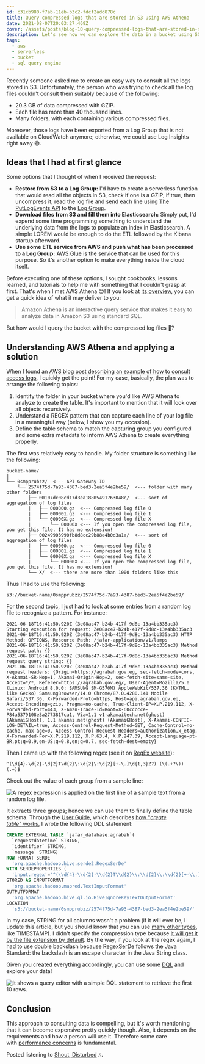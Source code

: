```yaml
---
id: c31cb980-f7ab-11eb-b3c2-fdcf2add878c
title: Query compressed logs that are stored in S3 using AWS Athena
date: 2021-08-07T20:03:27.469Z
cover: /assets/posts/blog-10-query-compressed-logs-that-are-stored-in-s3-using-aws-athena.png
description: Let's see how we can explore the data in a bucket using SQL with AWS Athena.
tags:
  - aws
  - serverless
  - bucket
  - sql query engine
---
```

Recently someone asked me to create an easy way to consult all the logs stored in S3. Unfortunately, the person who was trying to check all the log files couldn't consult them suitably because of the following:

* 20.3 GB of data compressed with GZIP.
* Each file has more than 40 thousand lines.
* Many folders, with each containing various compressed files.

Moreover, those logs have been exported from a Log Group that is not available on CloudWatch anymore; otherwise, we could use Log Insights right away 😅. 

## Ideas that I had at first glance

Some options that I thought of when I received the request:

* **Restore from S3 to a Log Group:** I'd have to create a serverless function that would read all the objects in S3, check if one is a GZIP, if true, then uncompress it, read the log file and send each line using [The PutLogEvents API](https://docs.aws.amazon.com/AmazonCloudWatchLogs/latest/APIReference/API_PutLogEvents.html) to the [Log Group](https://docs.aws.amazon.com/AmazonCloudWatch/latest/logs/Working-with-log-groups-and-streams.html#SendingLogData).
* **Download files from S3 and fill them into Elasticsearch:** Simply put, I'd expend some time programming something to understand the underlying data from the logs to populate an index in Elasticsearch. A simple LOREM would be enough to do the ETL followed by the Kibana startup afterward.
* **Use some ETL service from AWS and push what has been processed to a Log Group:** [AWS Glue](https://aws.amazon.com/glue/) is the service that can be used for this purpose. So it's another option to make everything inside the cloud itself.

Before executing one of these options, I sought cookbooks, lessons learned, and tutorials to help me with something that I couldn't grasp at first. That's when I met AWS Athena 😍! If you look at [its overview](https://aws.amazon.com/athena/?nc=sn&loc=1), you can get a quick idea of what it may deliver to you:

> Amazon Athena is an interactive query service that makes it easy to analyze data in Amazon S3 using standard SQL.

But how would I query the bucket with the compressed log files 🤔?

## Understanding AWS Athena and applying a solution

When I found an [AWS blog post describing an example of how to consult access logs](https://aws.amazon.com/premiumsupport/knowledge-center/analyze-logs-athena/), I quickly get the point! For my case, basically, the plan was to arrange the following topics:

1. Identify the folder in your bucket where you'd like AWS Athena to analyze to create the table. It's important to mention that it will look over all objects recursively.
2. Understand a REGEX pattern that can capture each line of your log file in a meaningful way (below, I show you my occasion).
3. Define the table schema to match the capturing group you configured and some extra metadata to inform AWS Athena to create everything properly.

The first was relatively easy to handle. My folder structure is something like the following:

```
bucket-name/
│
└── 0smpprubzz/  <--- API Gateway ID
    └── 2574f75d-7a93-4387-bed3-2ea5f4e2be59/  <--- folder with many other folders
        ├── 00107dc08cd17d3ea18805491763048c/  <--- sort of aggregation of log files
        |   ├── 000000.gz  <--- Compressed log file 0
        |   ├── 000001.gz  <--- Compressed log file 1
        |   └── 00000X.gz  <--- Compressed log file X
        |       └── 00000X <--- If you open the compressed log file, you get this file. It has no extension!
        ├── 00249903990fb8d8cc29b88e4b0d3a1a/  <--- sort of aggregation of log files
        |   ├── 000000.gz  <--- Compressed log file 0
        |   ├── 000001.gz  <--- Compressed log file 1
        |   └── 00000X.gz  <--- Compressed log file X
        |       └── 00000X <--- If you open the compressed log file, you get this file. It has no extension!
        └── X/  <--- there are more than 1000 folders like this
```

Thus I had to use the following:

```
s3://bucket-name/0smpprubzz/2574f75d-7a93-4387-bed3-2ea5f4e2be59/
```

For the second topic, I just had to look at some entries from a random log file to recognize a pattern. For instance:

```
2021-06-18T16:41:50.920Z (3e08ac47-b24b-417f-9d8c-13a4bb335ac3) Starting execution for request: Ze08ac47-b24b-417f-9d8c-13a4bb335ac3
2021-06-18T16:41:50.920Z (3e08ac47-b24b-417f-9d8c-13a4bb335ac3) HTTP Method: OPTIONS, Resource Path: /jafar-application/v1/lamps
2021-06-18T16:41:50.920Z (3e08ac47-b24b-417f-9d8c-13a4bb335ac3) Method request path: {}
2021-06-18T16:41:50.920Z (3e08ac47-b24b-417f-9d8c-13a4bb335ac3) Method request query string: {}
2021-06-18T16:41:50.920Z (3e08ac47-b24b-417f-9d8c-13a4bb335ac3) Method request headers: {Origin=https://agrabah.gov.eg, sec-fetch-mode=cors, X-Akamai-SR-Hop=1, Akamai-Origin-Hop=2, sec-fetch-site=same-site, Accept=*/*, Referer=https://agrabah.gov.eg/, User-Agent=Mozilla/5.0 (Linux; Android 8.0.0; SAMSUNG SM-G570M) AppleWebKit/537.36 (KHTML, like Gecko) SamsungBrowser/14.0 Chrome/87.0.4280.141 Mobile Safari/537.36, X-Forwarded-Proto=https, Host=api.agrabah.gov.eg, Accept-Encoding=gzip, Pragma=no-cache, True-Client-IP=X.P.219.112, X-Forwarded-Port=443, X-Amzn-Trace-Id=Root=X-60ccccce-P84a5379108e3a2773817ca1, Via=1.1 v1-akamaitech.net(ghost) (AkamaiGHost), 1.1 akamai.net(ghost) (AkamaiGHost), X-Akamai-CONFIG-LOG-DETAIL=true, Access-Control-Request-Method=GET, Cache-Control=no-cache, max-age=0, Access-Control-Request-Headers=authorization,x_etag, X-Forwarded-For=X.P.219.112, X.P.63.4, X.P.247.39, Accept-Language=pt-BR,pt;q=0.9,en-US;q=0.8,en;q=0.7, sec-fetch-dest=empty}
```

Then I came up with the following regex (see it on [RegEx website](https://regexr.com/63b0d)):

```
^(\d{4}-\d{2}-\d{2}T\d{2}\:\d{2}\:\d{2}[+-\.]\d{1,3}Z?) (\(.+?\)) (.+)$
```

Check out the value of each group from a sample line:

![A regex expression is applied on the first line of a sample text from a random log file.](/assets/posts/blog-10-image-1-regex-sample.png "Sample result of the regex given the first line of a small part of the log file.")

It extracts three groups; hence we can use them to finally define the table schema. Through the [User Guide](https://docs.aws.amazon.com/athena/latest/ug/what-is.html), which describes [how "*create table"* works](https://docs.aws.amazon.com/athena/latest/ug/create-table.html), I wrote the following DDL statement:

```sql
CREATE EXTERNAL TABLE `jafar_database.agrabah`(
  `requestdatetime` STRING,
  `identifier` STRING,
  `message` STRING)
ROW FORMAT SERDE
  'org.apache.hadoop.hive.serde2.RegexSerDe'
WITH SERDEPROPERTIES (
  'input.regex'='^(\\d{4}-\\d{2}-\\d{2}T\\d{2}\\:\\d{2}\\:\\d{2}[+-\\.]\\d{1,3}Z?) (\\(.+?\\)) (.+)$')
STORED AS INPUTFORMAT
  'org.apache.hadoop.mapred.TextInputFormat'
OUTPUTFORMAT
  'org.apache.hadoop.hive.ql.io.HiveIgnoreKeyTextOutputFormat'
LOCATION
  's3://bucket-name/0smpprubzz/2574f75d-7a93-4387-bed3-2ea5f4e2be59/'
```

In my case, STRING for all columns wasn't a problem (if it will ever be, I update this article, but you should know that you can use [many other types](https://docs.aws.amazon.com/athena/latest/ug/data-types.html), like TIMESTAMP). I didn't specify the compression type because [it will get it by the file extension by default](https://docs.aws.amazon.com/athena/latest/ug/compression-formats.html). By the way, if you look at the regex again, I had to use double backslash because [RegexSerDe](https://docs.aws.amazon.com/athena/latest/ug/regex-serde.html) follows the Java Standard: the backslash is an escape character in the Java String class.

Given you created everything accordingly, you can use some [DQL](https://docs.aws.amazon.com/athena/latest/ug/select.html) and explore your data!

![It shows a query editor with a simple DQL statement to retrieve the first 10 rows.](/assets/posts/blog-10-image-2-query.png "AWS Athena Query Editor.")

## Conclusion

This approach to consulting data is compelling, but it's worth mentioning that it can become expensive pretty quickly though. Also, it depends on the requirements and how a person will use it. Therefore some care with [performance concerns](https://aws.amazon.com/blogs/big-data/top-10-performance-tuning-tips-for-amazon-athena/) is fundamental.

Posted listening to [Shout, Disturbed](https://youtu.be/Bh_rCiU-9_A) 🎶.